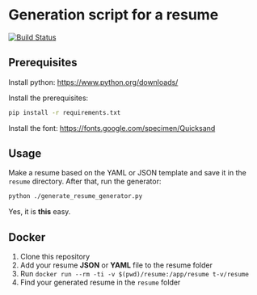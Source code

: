 # Generation script for a resume

[![Build Status](https://travis-ci.org/t-v/resume.svg?branch=master)](https://travis-ci.org/t-v/resume)

## Prerequisites

Install python: <https://www.python.org/downloads/>

Install the prerequisites:

``` bash
pip install -r requirements.txt
```

Install the font: <https://fonts.google.com/specimen/Quicksand>

## Usage

Make a resume based on the YAML or JSON template and save it in the `resume` directory.
After that, run the generator:

``` bash
python ./generate_resume_generator.py
```

Yes, it is __this__ easy.

## Docker

1. Clone this repository
2. Add your resume __JSON__ or __YAML__ file to the resume folder
3. Run `docker run --rm -ti -v $(pwd)/resume:/app/resume t-v/resume`
4. Find your generated resume in the `resume` folder
